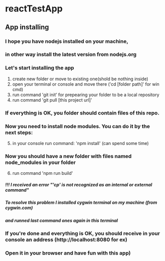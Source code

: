 # reactTestApp

## App installing

### I hope you have nodejs installed on your machine,
### in other way install the latest version from nodejs.org
### Let's start installing the app

  1) create new folder or move to existing one(shold be nothing inside)
  2) open your terminal or console and move there ('cd [folder path]' for win cmd)
  3) run command 'git init' for prepearing your folder to be a local repository
  4) run command 'git pull [this project url]'  
  
### If everything is OK, you folder should contain files of this repo.
### Now you need to install node modules. You can do it by the next steps:

  5) in your console run command: 'npm install' (can spend some time)
  
### Now you should have a new folder with files named node_modules in your folder

  6) run command 'npm run build'
##### !!! I received an error "'cp' is not recognized as an internal or external command"
##### To resolve this problem I installed cygwin terminal on my machine (from cygwin.com) 
##### and runned last command ones again in this terminal

### If you're done and everything is OK, you should receive in your console an address (http://localhost:8080 for ex)
### Open it in your browser and have fun with this app)
